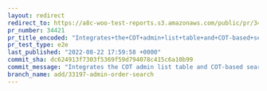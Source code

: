 ```yaml
---
layout: redirect
redirect_to: https://a8c-woo-test-reports.s3.amazonaws.com/public/pr/34421/e2e/index.html
pr_number: 34421
pr_title_encoded: "Integrates+the+COT+admin+list+table+and+COT-based+search."
pr_test_type: e2e
last_published: "2022-08-22 17:59:58 +0000"
commit_sha: dc624913f7303f5369f59d794078c415c6a10b99
commit_message: "Integrates the COT admin list table and COT-based search."
branch_name: add/33197-admin-order-search
---
```

